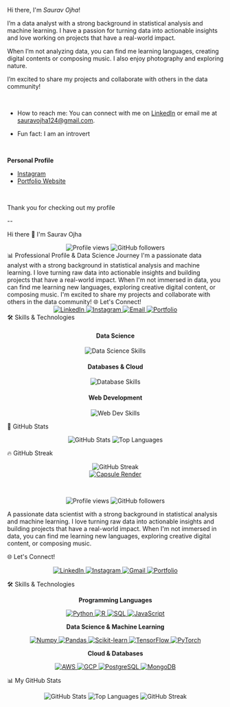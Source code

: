 Hi there, I'm _Saurav Ojha_!


I’m a data analyst with a strong background in statistical analysis and machine learning. I have a passion for turning data into actionable insights and love working on projects that have a real-world impact.


When I’m not analyzing data, you can find me learning languages, creating digital contents or composing music. I also enjoy photography and exploring nature.

I’m excited to share my projects and collaborate with others in the data community!

 &nbsp;
 
- How to reach me: You can connect with me on [LinkedIn](https://www.linkedin.com/in/sauravojha) or email me at sauravojha124@gmail.com.


- Fun fact: I am an introvert

&nbsp;

**Personal Profile**

- [Instagram](www.instagram.com/driftingwordz)
- [Portfolio Website](https://lightwordz.github.io/saurav-ojha/)

 &nbsp;

Thank you for checking out my profile

--

Hi there 👋 I'm Saurav Ojha
<div align="center">
<img src="https://www.google.com/search?q=https://komarev.com/ghpvc/%3Fusername%3Dlightwordz%26style%3Dflat-square" alt="Profile views" />
<img src="https://www.google.com/search?q=https://img.shields.io/github/followers/lightwordz%3Fstyle%3Dflat%26label%3DFollow%26maxAge%3D2592000" alt="GitHub followers" />
 
</div>
📊 Professional Profile & Data Science Journey
I'm a passionate data analyst with a strong background in statistical analysis and machine learning. I love turning raw data into actionable insights and building projects that have a real-world impact.
When I'm not immersed in data, you can find me learning new languages, exploring creative digital content, or composing music. I'm excited to share my projects and collaborate with others in the data community!
🌐 Let's Connect!

<div align="center">
 
<a href="https://www.google.com/search?q=https://www.linkedin.com/in/sauravojha" target="_blank">
<img src="https://www.google.com/search?q=https://img.shields.io/badge/LinkedIn-0077B5%3Fstyle%3Dfor-the-badge%26logo%3Dlinkedin%26logoColor%3Dwhite" alt="LinkedIn" />
</a>

<a href="https://www.google.com/search?q=https://www.instagram.com/sauravojha" target="_blank">
<img src="https://img.shields.io/badge/Instagram-E4405F?style=for-the-badge&logo=instagram&logoColor=white" alt="Instagram" />
</a>

<a href="mailto:sauravojha124@gmail.com">
<img src="https://img.shields.io/badge/Gmail-D14836?style=for-the-badge&logo=gmail&logoColor=white" alt="Email" />
</a>

<a href="https://www.google.com/search?q=https://your-portfolio-website.com" target="_blank">
<img src="https://www.google.com/search?q=https://img.shields.io/badge/Portfolio-222222%3Fstyle%3Dfor-the-badge%26logo%3Dwordpress%26logoColor%3Dwhite" alt="Portfolio" />
</a>

</div>
🛠️ Skills & Technologies
<div align="center">
<h4>Data Science</h4>
<img src="https://www.google.com/search?q=https://skillicons.dev/icons%3Fi%3Dpy,r,numpy,pandas,scipy,matplotlib,seaborn,sklearn" alt="Data Science Skills" />
<h4>Databases & Cloud</h4>
<img src="https://www.google.com/search?q=https://skillicons.dev/icons%3Fi%3Daws,gcp,mysql,postgresql" alt="Database Skills" />
<h4>Web Development</h4>
<img src="https://www.google.com/search?q=https://skillicons.dev/icons%3Fi%3Dhtml,css,js,react,ts,git,github" alt="Web Dev Skills" />
</div>

🚀 GitHub Stats
<div align="center">
<img src="https://www.google.com/search?q=https://github-readme-stats.vercel.app/api%3Fusername%3Dlightwordz%26show_icons%3Dtrue%26theme%3Dbuefy%26hide_border%3Dtrue%26count_private%3Dtrue" alt="GitHub Stats" />
<img src="https://www.google.com/search?q=https://github-readme-stats.vercel.app/api/top-langs/%3Fusername%3Dlightwordz%26layout%3Dcompact%26theme%3Dbuefy%26hide_border%3Dtrue" alt="Top Languages" />
</div>

🔥 GitHub Streak
<div align="center">
<img src="https://www.google.com/search?q=https://github-readme-streak-stats.herokuapp.com/%3Fuser%3Dlightwordz%26theme%3Dbuefy%26hide_border%3Dtrue" alt="GitHub Streak" />
</div>



<div align="center">
<a href="https://github.com/lightwordz">
<img src="https://www.google.com/search?q=https://capsule-render.vercel.app/api%3Ftype%3Dwaving%26color%3Dgradient%26height%3D300%26section%3Dheader%26text%3DSaurav%2520Ojha%26fontSize%3D90%26fontAlignY%3D35%26animation%3DfadeIn%26desc%3DData%2520Analyst%2520and%2520Developer%26descAlignY%3D50" alt="Capsule Render" />
</a>
</div>

​<div align="center">
<img src="https://www.google.com/search?q=https://komarev.com/ghpvc/%3Fusername%3Dlightwordz%26label%3DProfile%2520Views%26color%3Dblue%26style%3Dflat-square" alt="Profile views" />
<img src="https://www.google.com/search?q=https://img.shields.io/github/followers/lightwordz%3Fstyle%3Dsocial%26label%3DFollow%26maxAge%3D2592000" alt="GitHub followers" />
</div>

<!---
lightwordz/lightwordz is a ✨ special ✨ repository because its `README.md` (this file) appears on your GitHub profile.
You can click the Preview link to take a look at your changes.
--->
A passionate data scientist with a strong background in statistical analysis and machine learning. I love turning raw data into actionable insights and building projects that have a real-world impact. When I'm not immersed in data, you can find me learning new languages, exploring creative digital content, or composing music.
</p>

🌐 Let's Connect!
<p align="center">
<a href="https://www.google.com/search?q=https://www.linkedin.com/in/sauravojha" target="_blank">
<img src="https://www.google.com/search?q=https://img.shields.io/badge/LinkedIn-0077B5%3Fstyle%3Dfor-the-badge%26logo%3Dlinkedin%26logoColor%3Dwhite" alt="LinkedIn" />
</a>
 
<a href="https://www.google.com/search?q=https://www.instagram.com/sauravojha" target="_blank">
<img src="https://img.shields.io/badge/Instagram-E4405F?style=for-the-badge&logo=instagram&logoColor=white" alt="Instagram" />
</a>

<a href="mailto:sauravojha124@gmail.com">
<img src="https://img.shields.io/badge/Gmail-D14836?style=for-the-badge&logo=gmail&logoColor=white" alt="Gmail" />
</a>

<a href="https://www.google.com/search?q=https://your-portfolio-website.com" target="_blank">
<img src="https://www.google.com/search?q=https://img.shields.io/badge/Portfolio-222222%3Fstyle%3Dfor-the-badge%26logo%3Dwordpress%26logoColor%3Dwhite" alt="Portfolio" />
</a>

</p>

🛠️ Skills & Technologies
<div align="center">
 
<p><strong>Programming Languages</strong></p>
 
<a href="#">
<img src="https://www.google.com/search?q=https://img.shields.io/badge/Python-3776AB%3Fstyle%3Dfor-the-badge%26logo%3Dpython%26logoColor%3Dwhite" alt="Python" />
 
<img src="https://www.google.com/search?q=https://img.shields.io/badge/R-276DC3%3Fstyle%3Dfor-the-badge%26logo%3Dr%26logoColor%3Dwhite" alt="R" />
 
<img src="https://www.google.com/search?q=https://img.shields.io/badge/SQL-4479A1%3Fstyle%3Dfor-the-badge%26logo%3Dpostgresql%26logoColor%3Dwhite" alt="SQL" />
 
<img src="https://www.google.com/search?q=https://img.shields.io/badge/JavaScript-F7DF1E%3Fstyle%3Dfor-the-badge%26logo%3Djavascript%26logoColor%3Dblack" alt="JavaScript" />
</a>
</div>
<div align="center">
<p><strong>Data Science & Machine Learning</strong></p>
<a href="#">
<img src="https://www.google.com/search?q=https://img.shields.io/badge/Numpy-013243%3Fstyle%3Dfor-the-badge%26logo%3Dnumpy%26logoColor%3Dwhite" alt="Numpy" />
 
<img src="https://www.google.com/search?q=https://img.shields.io/badge/Pandas-150458%3Fstyle%3Dfor-the-badge%26logo%3Dpandas%26logoColor%3Dwhite" alt="Pandas" />

<img src="https://img.shields.io/badge/Scikit--learn-F7931E?style=for-the-badge&logo=scikit-learn&logoColor=white" alt="Scikit-learn" />
 
<img src="https://img.shields.io/badge/TensorFlow-FF6F00?style=for-the-badge&logo=tensorflow&logoColor=white" alt="TensorFlow" />
 
<img src="https://img.shields.io/badge/PyTorch-EE4C2C?style=for-the-badge&logo=pytorch&logoColor=white" alt="PyTorch" />
</a>
</div>
<div align="center">
 
<p><strong>Cloud & Databases</strong></p>
<a href="#">
 
<img src="https://www.google.com/search?q=https://img.shields.io/badge/AWS-232F3E%3Fstyle%3Dfor-the-badge%26logo%3Damazon-aws%26logoColor%3Dwhite" alt="AWS" />
 
<img src="https://www.google.com/search?q=https://img.shields.io/badge/GCP-4285F4%3Fstyle%3Dfor-the-badge%26logo%3Dgoogle-cloud%26logoColor%3Dwhite" alt="GCP" />

<img src="https://www.google.com/search?q=https://img.shields.io/badge/PostgreSQL-336791%3Fstyle%3Dfor-the-badge%26logo%3Dpostgresql%26logoColor%3Dwhite" alt="PostgreSQL" />

<img src="https://www.google.com/search?q=https://img.shields.io/badge/MongoDB-47A248%3Fstyle%3Dfor-the-badge%26logo%3Dmongodb%26logoColor%3Dwhite" alt="MongoDB" />

</a>
</div>

📊 My GitHub Stats
<div align="center">
<img src="https://www.google.com/search?q=https://github-readme-stats.vercel.app/api%3Fusername%3Dlightwordz%26show_icons%3Dtrue%26theme%3Dbuefy" alt="GitHub Stats" />
 
<img src="https://www.google.com/search?q=https://github-readme-stats.vercel.app/api/top-langs/%3Fusername%3Dlightwordz%26layout%3Dcompact%26theme%3Dbuefy" alt="Top Languages" />
 
<img src="https://www.google.com/search?q=https://github-readme-streak-stats.herokuapp.com/%3Fuser%3Dlightwordz%26theme%3Dbuefy" alt="GitHub Streak" />
</div>

